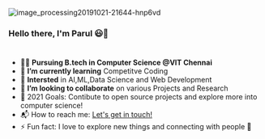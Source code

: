 ![image_processing20191021-21644-hnp6vd](https://user-images.githubusercontent.com/73463780/133124986-1c311136-34ec-4718-b94d-35d2acaa8e1b.gif)
### Hello there, I'm Parul 😃👋 
#
<!--
**parul108/parul108** is a ✨ _special_ ✨ repository because its `README.md` (this file) appears on your GitHub profile.

Here are some ideas to get you started:
-->
* 👩‍🎓 **Pursuing B.tech in Computer Science @VIT Chennai**
* 🌱 **I’m currently learning** Competitve Coding
* 🌟 **Intersted** in AI,ML,Data Science and Web Development
* 👯 **I’m looking to collaborate** on various Projects and Research
* 🥅 2021 Goals: Contibute to open source projects and explore more into computer science!
* 📬 How to reach me: [Let's get in touch!](www.linkedin.com/in/parul-mudaliar)
* ⚡ Fun fact: I love to explore new things and connecting with people 🌼
#
